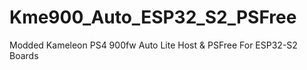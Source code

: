# Kme900_Auto_ESP32_S2_PSFree
Modded Kameleon PS4 900fw Auto Lite Host &amp; PSFree For ESP32-S2 Boards
